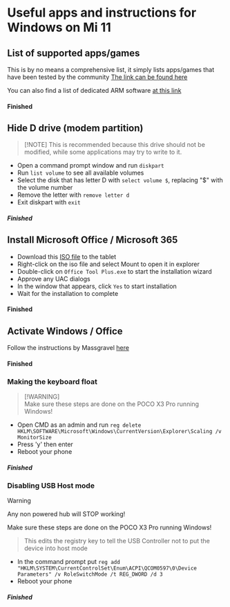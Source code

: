 # Useful apps and instructions for Windows on Mi 11

## List of supported apps/games

This is by no means a comprehensive list, it simply lists apps/games that have been tested by the community
[The link can be found here](https://docs.google.com/spreadsheets/d/1XYuoySgYQE0HL573sA-0RGMX7I4lt5rWJuQ8Z8yRJNY/edit?usp=drivesdk)

You can also find a list of dedicated ARM software [at this link](https://armrepo.ver.lt/)

#### Finished

## Hide D drive (modem partition)
>
> [!NOTE]
> This is recommended because this drive should not be modified, while some applications may try to write to it.

- Open a command prompt window and run ```diskpart```
- Run ```list volume``` to see all available volumes
- Select the disk that has letter D with ```select volume $```, replacing "$" with the volume number
- Remove the letter with ```remove letter d```
- Exit diskpart with ```exit```

##### Finished

## Install Microsoft Office / Microsoft 365

- Download this [ISO file](https://mega.nz/file/dnhQ3Q6b#X0o_B9eEPRa_IaPojQ-z1sLdqMgXkEQXqxfm2P0jL0I) to the tablet
- Right-click on the iso file and select Mount to open it in explorer
- Double-click on ```Office Tool Plus.exe``` to start the installation wizard
- Approve any UAC dialogs
- In the window that appears, click `Yes` to start installation
- Wait for the installation to complete

#### Finished

## Activate Windows / Office

Follow the instructions by Massgravel [here](https://github.com/massgravel/Microsoft-Activation-Scripts)

#### Finished

### Making the keyboard float
>
> [!WARNING]  
> Make sure these steps are done on the POCO X3 Pro running Windows!

- Open CMD as an admin and run ```reg delete HKLM\SOFTWARE\Microsoft\Windows\CurrentVersion\Explorer\Scaling /v MonitorSize```
- Press 'y' then enter
- Reboot your phone

##### Finished

### Disabling USB Host mode

> [!WARNING]
> Any non powered hub will STOP working!
>
> Make sure these steps are done on the POCO X3 Pro running Windows!

> This edits the registry key to tell the USB Controller not to put the device into host mode

- In the command prompt put ```reg add "HKLM\SYSTEM\CurrentControlSet\Enum\ACPI\QCOM0597\0\Device Parameters" /v RoleSwitchMode /t REG_DWORD /d 3```
- Reboot your phone

##### Finished
